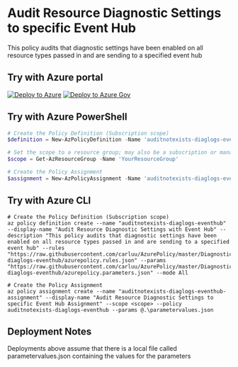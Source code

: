 # Audit Resource Diagnostic Settings to specific Event Hub

This policy audits that diagnostic settings have been enabled on all resource types passed in and are sending to a specified event hub

## Try with Azure portal

[![Deploy to Azure](http://azuredeploy.net/deploybutton.png)](https://portal.azure.com/?#blade/Microsoft_Azure_Policy/CreatePolicyDefinitionBlade/uri/https%3A%2F%2Fraw.githubusercontent.com%2Fcarluu%2FAzurePolicy%2Fmaster%2FDiagnosticLogs%2Fauditnotexists-diaglogs-eventhub%2Fazurepolicy.json)
[![Deploy to Azure Gov](https://docs.microsoft.com/azure/governance/policy/media/deploy/deployGovbutton.png)](https://portal.azure.us/?#blade/Microsoft_Azure_Policy/CreatePolicyDefinitionBlade/uri/https%3A%2F%2Fraw.githubusercontent.com%2Fcarluu%2FAzurePolicy%2Fmaster%2FDiagnosticLogs%2Fauditnotexists-diaglogs-eventhub%2Fazurepolicy.json)

## Try with Azure PowerShell

````powershell
# Create the Policy Definition (Subscription scope)
$definition = New-AzPolicyDefinition -Name 'auditnotexists-diaglogs-eventhub' -DisplayName 'Audit Resource Diagnostic Settings with Event Hub' -description 'This policy audits that diagnostic settings have been enabled on all resource types passed in and are sending to a specified event hub' -Policy 'https://raw.githubusercontent.com/carluu/AzurePolicy/master/DiagnosticLogs/auditnotexists-diaglogs-eventhub/azurepolicy.rules.json' -Parameter 'https://raw.githubusercontent.com/carluu/AzurePolicy/master/DiagnosticLogs/auditnotexists-diaglogs-eventhub/azurepolicy.parameters.json' -Mode All

# Set the scope to a resource group; may also be a subscription or management group
$scope = Get-AzResourceGroup -Name 'YourResourceGroup'

# Create the Policy Assignment
$assignment = New-AzPolicyAssignment -Name 'auditnotexists-diaglogs-eventhub-assignment' -DisplayName 'Audit Resource Diagnostic Settings to specific Event Hub Assignment' -Scope $scope.ResourceId -PolicyDefinition $definition -PolicyParameter .\parametervalues.json
````

## Try with Azure CLI

```cli
# Create the Policy Definition (Subscription scope)
az policy definition create --name "auditnotexists-diaglogs-eventhub" --display-name "Audit Resource Diagnostic Settings with Event Hub" --description "This policy audits that diagnostic settings have been enabled on all resource types passed in and are sending to a specified event hub" --rules "https://raw.githubusercontent.com/carluu/AzurePolicy/master/DiagnosticLogs/auditnotexists-diaglogs-eventhub/azurepolicy.rules.json" --params "https://raw.githubusercontent.com/carluu/AzurePolicy/master/DiagnosticLogs/auditnotexists-diaglogs-eventhub/azurepolicy.parameters.json" --mode All

# Create the Policy Assignment
az policy assignment create --name "auditnotexists-diaglogs-eventhub-assignment" --display-name "Audit Resource Diagnostic Settings to specific Event Hub Assignment" --scope <scope> --policy auditnotexists-diaglogs-eventhub --params @.\parametervalues.json
```

## Deployment Notes
Deployments above assume that there is a local file called parametervalues.json containing the values for the parameters